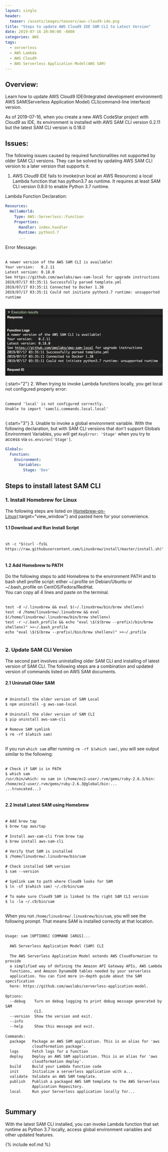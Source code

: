 ```yaml
---
layout: single
header:
  teaser: /assets/images/teasers/aws-cloud9-ide.png
title: "Steps to update AWS Cloud9 IDE SAM CLI to Latest Version"
date: 2019-07-16 20:00:00 -0800
categories: AWS
tags:
  - serverless
  - AWS Lambda
  - AWS Cloud9
  - AWS Serverless Application Model(AWS SAM)
---
```


## Overview:
Learn how to update AWS Cloud9 IDE(Integrated development environment) AWS SAM(Serverless Application Model) CLI(command-line interface) version. 

As of 2019-07-16, when you create a new AWS CodeStar project with Cloud9 as IDE, its environment is installed with AWS SAM CLI version 0.2.11 but the latest SAM CLI version is 0.18.0

## Issues:
The following issues caused by required functionalities not supported by older SAM CLI versions. They can be solved by updating AWS SAM CLI version to a later version that supports it.  

1. AWS Cloud9 IDE fails to invoke(run local an AWS Resources) a local Lambda function that has python3.7 as runtime. It requires at least SAM CLI version 0.8.0 to enable Python 3.7 runtime.

Lambda Function Declaration:
```yaml
Resources:
  HelloWorld:
    Type: AWS::Serverless::Function
    Properties:
      Handler: index.handler
      Runtime: python3.7
      ...
```

Error Message:
<pre class='code'>
<code>
A newer version of the AWS SAM CLI is available!
Your version:   0.2.11
Latest version: 0.18.0
See https://github.com/awslabs/aws-sam-local for upgrade instructions
2019/07/17 03:35:11 Successfully parsed template.yml
2019/07/17 03:35:11 Connected to Docker 1.38
2019/07/17 03:35:11 Could not initiate python3.7 runtime: unsupported runtime

</code></pre>  

![Cloud9 Fails to Run Local Lambda that has python3.7 as runtime](/assets/images/2019-07-16-steps-to-update-aws-cloud9-sam-cli-to-latest-version/aws-cloud9-outdated-sam-cli-2019-07-16.png)

{:start="2"}
2. When trying to invoke Lambda functions locally, you get local not configured properly error:
<pre class='code'>
<code>
Command 'local' is not configured correctly.  
Unable to import 'samcli.commands.local.local'

</code></pre>

{:start="3"}
3. Unable to invoke a global environment variable. With the following declaration, but with SAM CLI versions that don't support Globals Environment Variables, you will get `KeyError: 'Stage'` when you try to access via `os.environ['Stage']`.  

```yaml
Globals:
  Function:
    Environment:
      Variables:
        Stage: 'Dev'
```  

## Steps to install latest SAM CLI

### 1. Install Homebrew for Linux
The following steps are listed on [Homebrew-on-Linux](https://docs.brew.sh/Homebrew-on-Linux){:target="view_window"} and pasted here for your convenience.
#### 1.1 Download and Run Install Script
<pre class='code'>
<code>
sh -c "$(curl -fsSL https://raw.githubusercontent.com/Linuxbrew/install/master/install.sh)"

</code></pre>  

#### 1.2 Add Homebrew to PATH
Do the following steps to add Homebrew to the environment PATH and to bash shell profile script: either ~/.profile on Debian/Ubuntu or ~/.bash_profile on CentOS/Fedora/RedHat.   
You can copy all 4 lines and paste on the terminal.  
<pre class='code'>
<code>
test -d ~/.linuxbrew && eval $(~/.linuxbrew/bin/brew shellenv)
test -d /home/linuxbrew/.linuxbrew && eval $(/home/linuxbrew/.linuxbrew/bin/brew shellenv)
test -r ~/.bash_profile && echo "eval \$($(brew --prefix)/bin/brew shellenv)" >>~/.bash_profile
echo "eval \$($(brew --prefix)/bin/brew shellenv)" >>~/.profile

</code></pre>

### 2. Update SAM CLI Version
The second part involves uninstalling older SAM CLI and installing of latest version of SAM CLI. The following steps are a combination and updated version of commands listed on AWS SAM documents.

#### 2.1 Uninstall Older SAM   

<pre class='code'>
<code>
# Uninstall the older version of SAM Local 
$ npm uninstall -g aws-sam-local

# Uninstall the older version of SAM CLI 
$ pip uninstall aws-sam-cli

# Remove SAM symlink 
$ rm -rf $(which sam)

</code></pre>

If you run `which sam` after running `rm -rf $(which sam)`, you will see output similar to the following:

<pre class='code'>
<code>
# Check if SAM is in PATH
$ which sam
/usr/bin/which: no sam in (/home/ec2-user/.rvm/gems/ruby-2.6.3/bin:
/home/ec2-user/.rvm/gems/ruby-2.6.3@global/bin:...
...truncated...)

</code></pre>  

#### 2.2 Install Latest SAM using Homebrew
<pre class='code'>
<code>
# Add brew tap
$ brew tap aws/tap

# Install aws-sam-cli from brew tap
$ brew install aws-sam-cli

# Verify that SAM is installed
$ /home/linuxbrew/.linuxbrew/bin/sam

# Check installed SAM version
$ sam --version

# Symlink sam to path where Cloud9 looks for SAM
$ ln -sf $(which sam) ~/.c9/bin/sam 

# To make sure Cloud9 SAM is linked to the right SAM CLI version
$ ls -la ~/.c9/bin/sam

</code></pre>

When you run `/home/linuxbrew/.linuxbrew/bin/sam`, you will see the following prompt. That means SAM is installed correctly at that location.

<pre class='code'>
<code>
Usage: sam [OPTIONS] COMMAND [ARGS]...

  AWS Serverless Application Model (SAM) CLI

  The AWS Serverless Application Model extends AWS CloudFormation to provide
  a simplified way of defining the Amazon API Gateway APIs, AWS Lambda
  functions, and Amazon DynamoDB tables needed by your serverless
  application. You can find more in-depth guide about the SAM specification
  here: https://github.com/awslabs/serverless-application-model.

Options:
  --debug    Turn on debug logging to print debug message generated by SAM
             CLI.
  --version  Show the version and exit.
  --info
  --help     Show this message and exit.

Commands:
  package   Package an AWS SAM application. This is an alias for 'aws
            cloudformation package'.
  logs      Fetch logs for a function
  deploy    Deploy an AWS SAM application. This is an alias for 'aws
            cloudformation deploy'.
  build     Build your Lambda function code
  init      Initialize a serverless application with a...
  validate  Validate an AWS SAM template.
  publish   Publish a packaged AWS SAM template to the AWS Serverless
            Application Repository.
  local     Run your Serverless application locally for...
  
</code></pre>

## Summary
With the latest SAM CLI installed, you can invoke Lambda function that set runtime as Python 3.7 locally, access global environment variables and other updated features.
  

{% include eof.md %}

